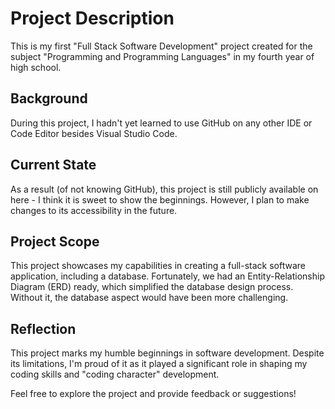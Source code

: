 # Project Description

This is my first "Full Stack Software Development" project created for the subject "Programming and Programming Languages" in my fourth year of high school.

## Background
During this project, I hadn't yet learned to use GitHub on any other IDE or Code Editor besides Visual Studio Code.

## Current State
As a result (of not knowing GitHub), this project is still publicly available on here - I think it is sweet to show the beginnings. However, I plan to make changes to its accessibility in the future.

## Project Scope
This project showcases my capabilities in creating a full-stack software application, including a database. Fortunately, we had an Entity-Relationship Diagram (ERD) ready, which simplified the database design process. Without it, the database aspect would have been more challenging.

## Reflection
This project marks my humble beginnings in software development. Despite its limitations, I'm proud of it as it played a significant role in shaping my coding skills and "coding character" development.

Feel free to explore the project and provide feedback or suggestions!
